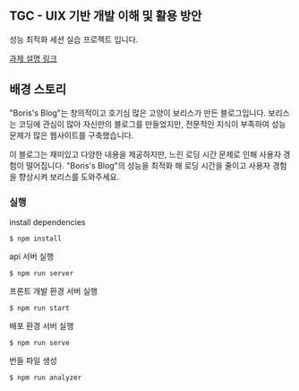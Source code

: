## TGC - UIX 기반 개발 이해 및 활용 방안

성능 최적화 세션 실습 프로젝트 입니다.

[과제 설명 링크](https://koreacat.notion.site/900dc9c238de41c3b53b7c236880e1e8)

## 배경 스토리

"Boris's Blog"는 창의적이고 호기심 많은 고양이 보리스가 만든 블로그입니다. 보리스는 코딩에 관심이 많아 자신만의 블로그를 만들었지만, 전문적인 지식이 부족하여 성능 문제가 많은 웹사이트를 구축했습니다. 

이 블로그는 재미있고 다양한 내용을 제공하지만, 느린 로딩 시간 문제로 인해 사용자 경험이 떨어집니다. "Boris's Blog"의 성능을 최적화 해 로딩 시간을 줄이고 사용자 경험을 향상시켜 보리스를 도와주세요.

### 실행

install dependencies

```
$ npm install
```

api 서버 실행

```
$ npm run server
```

프론트 개발 환경 서버 실행 

```
$ npm run start
```

배포 환경 서버 실행

```
$ npm run serve
```

번들 파일 생성

```
$ npm run analyzer
```
